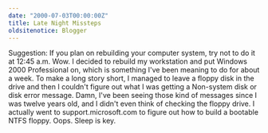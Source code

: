 ```yaml
---
date: "2000-07-03T00:00:00Z"
title: Late Night Missteps
oldsitenotice: Blogger
---
```

Suggestion: If you plan on rebuilding your computer system, try not to do it at 12:45 a.m. Wow. I decided to rebuild my workstation and put Windows 2000 Professional on, which is something I've been meaning to do for about a week. To make a long story short, I managed to leave a floppy disk in the drive and then I couldn't figure out what I was getting a Non-system disk or disk error message. Damn, I've been seeing those kind of messages since I was twelve years old, and I didn't even think of checking the floppy drive. I actually went to support.microsoft.com to figure out how to build a bootable NTFS floppy. Oops. Sleep is key.
